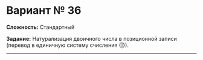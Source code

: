 # Вариант № 36
**Сложность:** Стандартный

**Задание:**  Натурализация двоичного числа в позиционной записи (перевод в единичную систему счисления {|}).

---